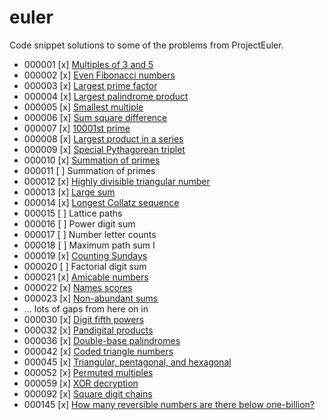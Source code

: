 # euler

Code snippet solutions to some of the problems from ProjectEuler.

 - 000001 [x] [Multiples of 3 and 5](q/00001.q)
 - 000002 [x] [Even Fibonacci numbers](q/00002.q)
 - 000003 [x] [Largest prime factor](q/00003.q)
 - 000004 [x] [Largest palindrome product](q/00004.q)
 - 000005 [x] [Smallest multiple](q/00005.q)
 - 000006 [x] [Sum square difference](q/00006.q)
 - 000007 [x] [10001st prime](q/00007.q)
 - 000008 [x] [Largest product in a series](q/00008.q)
 - 000009 [x] [Special Pythagorean triplet](q/00009.q)
 - 000010 [x] [Summation of primes](q/00010.q)
 - 000011 [ ] Summation of primes
 - 000012 [x] [Highly divisible triangular number](q/00012.q)
 - 000013 [x] [Large sum](q/00013.q)
 - 000014 [x] [Longest Collatz sequence](q/00014.q)
 - 000015 [ ] Lattice paths
 - 000016 [ ] Power digit sum
 - 000017 [ ] Number letter counts
 - 000018 [ ] Maximum path sum I
 - 000019 [x] [Counting Sundays](q/00019.q)
 - 000020 [ ] Factorial digit sum
 - 000021 [x] [Amicable numbers](q/00021.q)
 - 000022 [x] [Names scores](q/00022.q)
 - 000023 [x] [Non-abundant sums](q/00023.q)
 - ... lots of gaps from here on in
 - 000030 [x] [Digit fifth powers](q/00030.q)
 - 000032 [x] [Pandigital products](q/00032.q)
 - 000036 [x] [Double-base palindromes](q/00036.q)
 - 000042 [x] [Coded triangle numbers](q/00042.q)
 - 000045 [x] [Triangular, pentagonal, and hexagonal](q/00045.q)
 - 000052 [x] [Permuted multiples](q/00052.q)
 - 000059 [x] [XOR decryption](q/00059.q)
 - 000092 [x] [Square digit chains](q/00092.q)
 - 000145 [x] [How many reversible numbers are there below one-billion?](q/00145.q)

